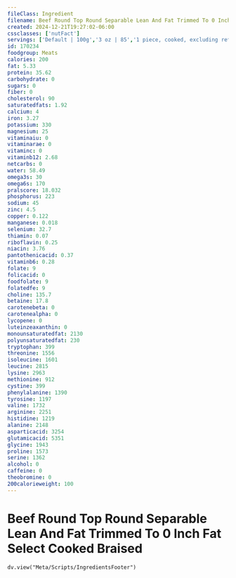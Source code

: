 ```yaml
---
fileClass: Ingredient
filename: Beef Round Top Round Separable Lean And Fat Trimmed To 0 Inch Fat Select Cooked Braised
created: 2024-12-21T19:27:02-06:00
cssclasses: ['nutFact']
servings: ['Default | 100g','3 oz | 85','1 piece, cooked, excluding refuse (yield from 1 lb raw meat with refuse) | 267']
id: 170234
foodgroup: Meats
calories: 200
fat: 5.33
protein: 35.62
carbohydrate: 0
sugars: 0
fiber: 0
cholesterol: 90
saturatedfats: 1.92
calcium: 4
iron: 3.27
potassium: 330
magnesium: 25
vitaminaiu: 0
vitaminarae: 0
vitaminc: 0
vitaminb12: 2.68
netcarbs: 0
water: 58.49
omega3s: 30
omega6s: 170
pralscore: 18.032
phosphorus: 223
sodium: 45
zinc: 4.5
copper: 0.122
manganese: 0.018
selenium: 32.7
thiamin: 0.07
riboflavin: 0.25
niacin: 3.76
pantothenicacid: 0.37
vitaminb6: 0.28
folate: 9
folicacid: 0
foodfolate: 9
folatedfe: 9
choline: 135.7
betaine: 17.8
carotenebeta: 0
carotenealpha: 0
lycopene: 0
luteinzeaxanthin: 0
monounsaturatedfat: 2130
polyunsaturatedfat: 230
tryptophan: 399
threonine: 1556
isoleucine: 1601
leucine: 2815
lysine: 2963
methionine: 912
cystine: 399
phenylalanine: 1390
tyrosine: 1197
valine: 1732
arginine: 2251
histidine: 1219
alanine: 2148
asparticacid: 3254
glutamicacid: 5351
glycine: 1943
proline: 1573
serine: 1362
alcohol: 0
caffeine: 0
theobromine: 0
200calorieweight: 100
---
```


# Beef Round Top Round Separable Lean And Fat Trimmed To 0 Inch Fat Select Cooked Braised

```dataviewjs
dv.view("Meta/Scripts/IngredientsFooter")
```